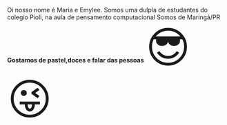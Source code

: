 Oi nosso nome é Maria e Emylee.
Somos uma dulpla de estudantes do colegio Pioli, na aula de pensamento computacional
Somos de Maringá/PR
<b>Gostamos de pastel,doces e falar das pessoas</b> <span style='font-size:100px;'>&#128526;</span> <span style='font-size:100px;'>&#128540;</span>

